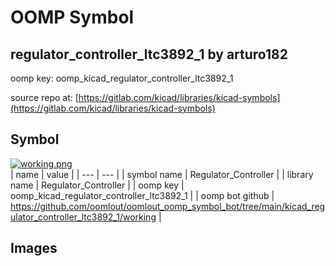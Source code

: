 # OOMP Symbol  
## regulator_controller_ltc3892_1  by arturo182  
  
oomp key: oomp_kicad_regulator_controller_ltc3892_1  
  
source repo at: [https://gitlab.com/kicad/libraries/kicad-symbols](https://gitlab.com/kicad/libraries/kicad-symbols)  
## Symbol  
  
[![working.png](working_600.png)](working.png)  
| name | value | 
| --- | --- | 
| symbol name | Regulator_Controller | 
| library name | Regulator_Controller | 
| oomp key | oomp_kicad_regulator_controller_ltc3892_1 | 
| oomp bot github | https://github.com/oomlout/oomlout_oomp_symbol_bot/tree/main/kicad_regulator_controller_ltc3892_1/working | 
## Images  
